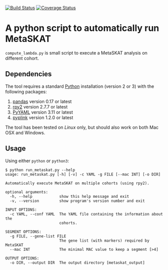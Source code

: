 [![Build Status](https://travis-ci.org/pgxcentre/metaskat_pipeline.svg?branch=master)](https://travis-ci.org/pgxcentre/metaskat_pipeline)
[![Coverage Status](https://coveralls.io/repos/github/pgxcentre/metaskat_pipeline/badge.svg?branch=master)](https://coveralls.io/github/pgxcentre/metaskat_pipeline?branch=master)


# A python script to automatically run MetaSKAT

`compute_lambda.py` is small script to execute a MetaSKAT analysis on different
cohort.


## Dependencies

The tool requires a standard [Python](http://python.org/) installation (version
2 or 3) with the following packages:

1. [pandas](http://pandas.pydata.org/) version 0.17 or latest
2. [rpy2](https://bitbucket.org/rpy2/) version 2.7.7 or latest
3. [PyYAML](http://pyyaml.org/) version 3.11 or latest
4. [pyplink](https://github.com/lemieuxl/pyplink) version 1.2.0 or latest

The tool has been tested on *Linux* only, but should also work on both Mac OSX
and Windows.


## Usage

Using either `python` or `python3`:

```console
$ python run_metaskat.py --help
usage: run_metaskat.py [-h] [-v] -c YAML -g FILE [--mac INT] [-o DIR]

Automatically execute MetaSKAT on multiple cohorts (using rpy2).

optional arguments:
  -h, --help            show this help message and exit
  -v, --version         show program's version number and exit

INPUT OPTIONS:
  -c YAML, --conf YAML  The YAML file containing the information about the
                        cohorts.

SEGMENT OPTIONS:
  -g FILE, --gene-list FILE
                        The gene list (with markers) required by MetaSKAT
  --mac INT             The minimal MAC value to keep a segment [>4]

OUTPUT OPTIONS:
  -o DIR, --output DIR  The output directory [metaskat_output]
```
